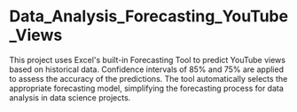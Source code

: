 # Data_Analysis_Forecasting_YouTube_Views
This project uses Excel's built-in Forecasting Tool to predict YouTube views based on historical data. Confidence intervals of 85% and 75% are applied to assess the accuracy of the predictions. The tool automatically selects the appropriate forecasting model, simplifying the forecasting process for data analysis in data science projects.


